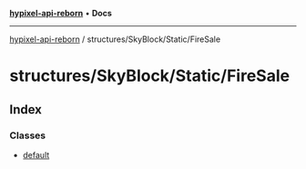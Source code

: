 [**hypixel-api-reborn**](../../../../README.md) • **Docs**

***

[hypixel-api-reborn](../../../../modules.md) / structures/SkyBlock/Static/FireSale

# structures/SkyBlock/Static/FireSale

## Index

### Classes

- [default](classes/default.md)
